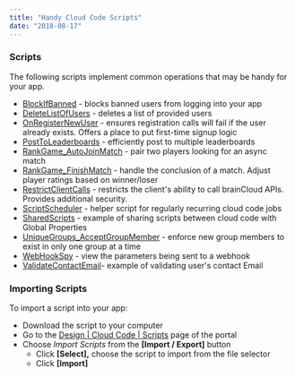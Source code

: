 ```yaml
---
title: "Handy Cloud Code Scripts"
date: "2018-08-17"
---
```


### Scripts

The following scripts implement common operations that may be handy for your app.

- [BlockIfBanned](https://staging.getbraincloud.com/apidocs/example-blockifbanned-script/) - blocks banned users from logging into your app
- [DeleteListOfUsers](https://staging.getbraincloud.com/apidocs/cloud-code-central/handy-cloud-code-scripts/deletelistofusers-script/) - deletes a list of provided users
- [OnRegisterNewUser](https://staging.getbraincloud.com/apidocs/cloud-code-central/handy-cloud-code-scripts/onregisternewuser-script/) - ensures registration calls will fail if the user already exists. Offers a place to put first-time signup logic
- [PostToLeaderboards](https://staging.getbraincloud.com/apidocs/example-posttoleaderboards-script/) - efficiently post to multiple leaderboards
- [RankGame\_AutoJoinMatch](https://staging.getbraincloud.com/apidocs/cloud-code-central/handy-cloud-code-scripts/rankgame_autojoinmatch/) - pair two players looking for an async match
- [RankGame\_FinishMatch](https://staging.getbraincloud.com/apidocs/cloud-code-central/handy-cloud-code-scripts/rankgame_finishmatch/) - handle the conclusion of a match. Adjust player ratings based on winner/loser
- [RestrictClientCalls](https://staging.getbraincloud.com/apidocs/cloud-code-central/handy-cloud-code-scripts/restrictclientcalls-script/) - restricts the client's ability to call brainCloud APIs. Provides additional security.
- [ScriptScheduler](https://staging.getbraincloud.com/apidocs/scriptscheduler-script/) - helper script for regularly recurring cloud code jobs
- [SharedScripts](https://staging.getbraincloud.com/apidocs/cloud-code-central/handy-cloud-code-scripts/sharedscripts/) - example of sharing scripts between cloud code with Global Properties
- [UniqueGroups\_AcceptGroupMember](https://staging.getbraincloud.com/apidocs/cloud-code-central/handy-cloud-code-scripts/uniquegroups_acceptgroupmember-script/) - enforce new group members to exist in only one group at a time
- [WebHookSpy](https://staging.getbraincloud.com/apidocs/webhookspy-script/) - view the parameters being sent to a webhook
- [ValidateContactEmail](https://staging.getbraincloud.com/apidocs/cloud-code-central/handy-cloud-code-scripts/validatecontactemail-script/)\- example of validating user's contact Email

### Importing Scripts

To import a script into your app:

- Download the script to your computer
- Go to the [Design | Cloud Code | Scripts](https://portal.braincloudservers.com/admin/dashboard#/development/serverscripts-edit) page of the portal
- Choose _Import Scripts_ from the **\[Import / Export\]** button
    - Click **\[Select\],** choose the script to import from the file selector
    - Click **\[Import\]**
